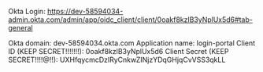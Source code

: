 Okta Login: https://dev-58594034-admin.okta.com/admin/app/oidc_client/client/0oakf8kzlB3yNplUx5d6#tab-general

Okta domain: dev-58594034.okta.com
Application name: login-portal
Client ID (KEEP SECRET!!!!!!!): 0oakf8kzlB3yNplUx5d6
Client Secret (KEEP SECRET!!!!@!!): UXHfqycmcDzlRyCnkwZINjzYDqGHjqCvVSS3qkLL